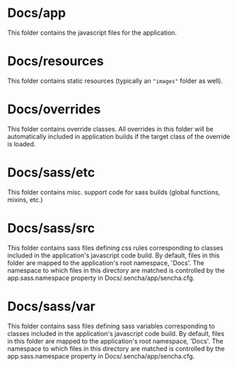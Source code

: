 # Docs/app

This folder contains the javascript files for the application.

# Docs/resources

This folder contains static resources (typically an `"images"` folder as well).

# Docs/overrides

This folder contains override classes. All overrides in this folder will be 
automatically included in application builds if the target class of the override
is loaded.

# Docs/sass/etc

This folder contains misc. support code for sass builds (global functions, 
mixins, etc.)

# Docs/sass/src

This folder contains sass files defining css rules corresponding to classes
included in the application's javascript code build.  By default, files in this 
folder are mapped to the application's root namespace, 'Docs'. The
namespace to which files in this directory are matched is controlled by the
app.sass.namespace property in Docs/.sencha/app/sencha.cfg. 

# Docs/sass/var

This folder contains sass files defining sass variables corresponding to classes
included in the application's javascript code build.  By default, files in this 
folder are mapped to the application's root namespace, 'Docs'. The
namespace to which files in this directory are matched is controlled by the
app.sass.namespace property in Docs/.sencha/app/sencha.cfg. 
